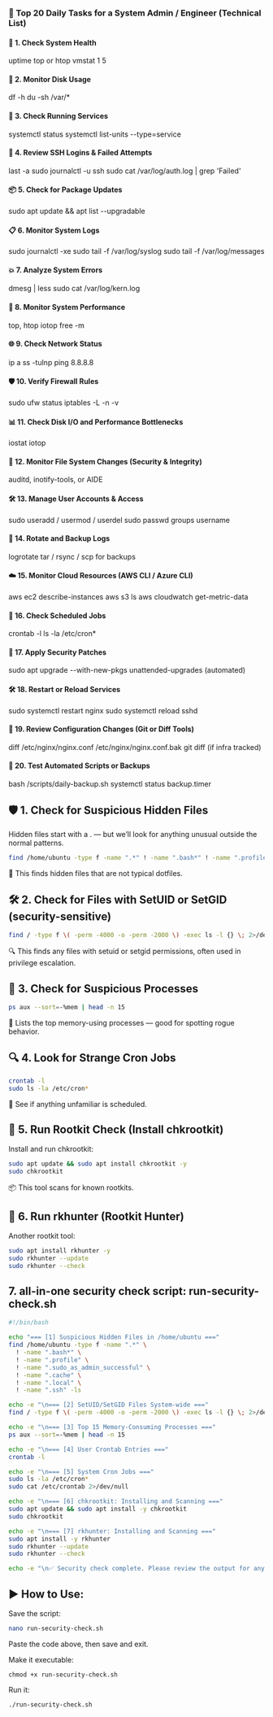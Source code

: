 ### 🧠 Top 20 Daily Tasks for a System Admin / Engineer (Technical List)
#### 🔧 1. Check System Health
uptime
top or htop
vmstat 1 5
#### 🧠 2. Monitor Disk Usage
df -h
du -sh /var/*
#### 🧩 3. Check Running Services
systemctl status
systemctl list-units --type=service
#### 🔐 4. Review SSH Logins & Failed Attempts
last -a
sudo journalctl -u ssh
sudo cat /var/log/auth.log | grep 'Failed'
#### 📦 5. Check for Package Updates
sudo apt update && apt list --upgradable
#### 📋 6. Monitor System Logs
sudo journalctl -xe
sudo tail -f /var/log/syslog
sudo tail -f /var/log/messages
#### 💥 7. Analyze System Errors
dmesg | less
sudo cat /var/log/kern.log
#### 🚀 8. Monitor System Performance
top, htop
iotop
free -m
#### 🌐 9. Check Network Status
ip a
ss -tulnp
ping 8.8.8.8
#### 🛡️ 10. Verify Firewall Rules
sudo ufw status
iptables -L -n -v
#### 📊 11. Check Disk I/O and Performance Bottlenecks
iostat
iotop
#### 📁 12. Monitor File System Changes (Security & Integrity)
auditd, inotify-tools, or AIDE
#### 🛠️ 13. Manage User Accounts & Access
sudo useradd / usermod / userdel
sudo passwd
groups username
#### 🔐 14. Rotate and Backup Logs

logrotate
tar / rsync / scp for backups
#### ☁️ 15. Monitor Cloud Resources (AWS CLI / Azure CLI)

aws ec2 describe-instances
aws s3 ls
aws cloudwatch get-metric-data
#### 📡 16. Check Scheduled Jobs
crontab -l
ls -la /etc/cron*
#### 📌 17. Apply Security Patches

sudo apt upgrade --with-new-pkgs
unattended-upgrades (automated)
#### 🛠️ 18. Restart or Reload Services

sudo systemctl restart nginx
sudo systemctl reload sshd
#### 🧾 19. Review Configuration Changes (Git or Diff Tools)
diff /etc/nginx/nginx.conf /etc/nginx/nginx.conf.bak
git diff (if infra tracked)
#### 🔁 20. Test Automated Scripts or Backups
bash /scripts/daily-backup.sh
systemctl status backup.timer


## 🛡️ 1. Check for Suspicious Hidden Files
Hidden files start with a . — but we’ll look for anything unusual outside the normal patterns.
```bash
find /home/ubuntu -type f -name ".*" ! -name ".bash*" ! -name ".profile" ! -name ".sudo_as_admin_successful" ! -name ".cache" ! -name ".local" ! -name ".ssh" -ls
```
🔎 This finds hidden files that are not typical dotfiles.

## 🛠️ 2. Check for Files with SetUID or SetGID (security-sensitive)
```bash
find / -type f \( -perm -4000 -o -perm -2000 \) -exec ls -l {} \; 2>/dev/null
```
🔍 This finds any files with setuid or setgid permissions, often used in privilege escalation.

## 🧪 3. Check for Suspicious Processes
```bash
ps aux --sort=-%mem | head -n 15
```
🔎 Lists the top memory-using processes — good for spotting rogue behavior.

## 🔍 4. Look for Strange Cron Jobs
```bash
crontab -l
sudo ls -la /etc/cron*
```
🔎 See if anything unfamiliar is scheduled.


## 🧰 5. Run Rootkit Check (Install chkrootkit)
Install and run chkrootkit:

```bash
sudo apt update && sudo apt install chkrootkit -y
sudo chkrootkit
```
📦 This tool scans for known rootkits.

## 🧰 6. Run rkhunter (Rootkit Hunter)
Another rootkit tool:

```bash
sudo apt install rkhunter -y
sudo rkhunter --update
sudo rkhunter --check
```
## 7. all-in-one security check script: run-security-check.sh

```bash
#!/bin/bash

echo "=== [1] Suspicious Hidden Files in /home/ubuntu ==="
find /home/ubuntu -type f -name ".*" \
  ! -name ".bash*" \
  ! -name ".profile" \
  ! -name ".sudo_as_admin_successful" \
  ! -name ".cache" \
  ! -name ".local" \
  ! -name ".ssh" -ls

echo -e "\n=== [2] SetUID/SetGID Files System-wide ==="
find / -type f \( -perm -4000 -o -perm -2000 \) -exec ls -l {} \; 2>/dev/null

echo -e "\n=== [3] Top 15 Memory-Consuming Processes ==="
ps aux --sort=-%mem | head -n 15

echo -e "\n=== [4] User Crontab Entries ==="
crontab -l

echo -e "\n=== [5] System Cron Jobs ==="
sudo ls -la /etc/cron*
sudo cat /etc/crontab 2>/dev/null

echo -e "\n=== [6] chkrootkit: Installing and Scanning ==="
sudo apt update && sudo apt install -y chkrootkit
sudo chkrootkit

echo -e "\n=== [7] rkhunter: Installing and Scanning ==="
sudo apt install -y rkhunter
sudo rkhunter --update
sudo rkhunter --check

echo -e "\n✅ Security check complete. Please review the output for any suspicious activity."


```
## ▶️ How to Use:
Save the script:
```bash
nano run-security-check.sh
```
Paste the code above, then save and exit.

Make it executable:
```
chmod +x run-security-check.sh
```
Run it:
```bash
./run-security-check.sh
```
